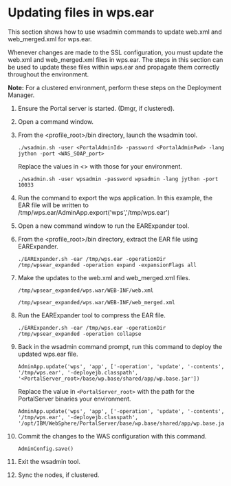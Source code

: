 # Updating files in wps.ear

This section shows how to use wsadmin commands to update web.xml and web\_merged.xml for wps.ear.

Whenever changes are made to the SSL configuration, you must update the web.xml and web\_merged.xml files in wps.ear. The steps in this section can be used to update these files within wps.ear and propagate them correctly throughout the environment.

**Note:** For a clustered environment, perform these steps on the Deployment Manager.

1.  Ensure the Portal server is started. \(Dmgr, if clustered\).

2.  Open a command window.

3.  From the <profile\_root\>/bin directory, launch the wsadmin tool.

    ```
    ./wsadmin.sh -user <PortalAdminId> -password <PortalAdminPwd> -lang jython -port <WAS_SOAP_port>
    ```

    Replace the values in <\> with those for your environment.

    ```
    ./wsadmin.sh -user wpsadmin -password wpsadmin -lang jython -port 10033
    ```

4.  Run the command to export the wps application. In this example, the EAR file will be written to /tmp/wps.ear/AdminApp.export\('wps','/tmp/wps.ear'\)

5.  Open a new command window to run the EARExpander tool.

6.  From the <profile\_root\>/bin directory, extract the EAR file using EARExpander.

    ```
    ./EARExpander.sh -ear /tmp/wps.ear -operationDir /tmp/wpsear_expanded -operation expand -expansionFlags all
    ```

7.  Make the updates to the web.xml and web\_merged.xml files.

    ```
    /tmp/wpsear_expanded/wps.war/WEB-INF/web.xml
    ```

    ```
    /tmp/wpsear_expanded/wps.war/WEB-INF/web_merged.xml
    ```

8.  Run the EARExpander tool to compress the EAR file.

    ```
    ./EARExpander.sh -ear /tmp/wps.ear -operationDir /tmp/wpsear_expanded -operation collapse
    ```

9.  Back in the wsadmin command prompt, run this command to deploy the updated wps.ear file.

    ```
    AdminApp.update('wps', 'app', ['-operation', 'update', '-contents', '/tmp/wps.ear', '-deployejb.classpath', '<PortalServer_root>/base/wp.base/shared/app/wp.base.jar'])
    ```

    Replace the value in `<PortalServer_root>` with the path for the PortalServer binaries your environment.

    ```
    AdminApp.update('wps', 'app', ['-operation', 'update', '-contents', '/tmp/wps.ear', '-deployejb.classpath', '/opt/IBM/WebSphere/PortalServer/base/wp.base/shared/app/wp.base.jar'])
    ```

10. Commit the changes to the WAS configuration with this command.

    ```
    AdminConfig.save()
    ```

11. Exit the wsadmin tool.

12. Sync the nodes, if clustered.



